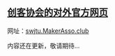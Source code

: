 ## [创客协会的对外官方网页](http://swjtu.makerasso.club)

网址：[swjtu.MakerAsso.club](http://swjtu.makerasso.club)

内容还在更新，敬请期待...
